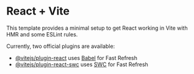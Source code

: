 # React + Vite

This template provides a minimal setup to get React working in Vite with HMR and some ESLint rules.

Currently, two official plugins are available:

- [@vitejs/plugin-react](https://github.com/vitejs/vite-plugin-react/blob/main/packages/plugin-react/README.md) uses [Babel](https://babeljs.io/) for Fast Refresh
- [@vitejs/plugin-react-swc](https://github.com/vitejs/vite-plugin-react-swc) uses [SWC](https://swc.rs/) for Fast Refresh



<!-- Framer motion usage  -->
<!-- Usage

For fadeIn with direction: variants={fadeIn('right', 0.1)}

For scale with fade-in: variants={scaleFadeIn(0.1)}

For rotate with slide-in: variants={rotateSlideIn('up', 0.2)}

For bounce effect: variants={bounceIn(0.1)}

For staggered container and children:

Use variants={staggerContainer} on the parent container.

Use variants={fadeInChild} on each child element. -->